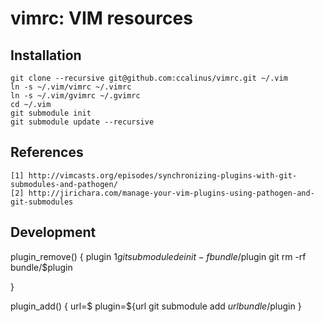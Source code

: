 vimrc: VIM resources
=====

Installation
------------

	git clone --recursive git@github.com:ccalinus/vimrc.git ~/.vim
	ln -s ~/.vim/vimrc ~/.vimrc
	ln -s ~/.vim/gvimrc ~/.gvimrc
	cd ~/.vim
	git submodule init
	git submodule update --recursive


References
----------
	[1] http://vimcasts.org/episodes/synchronizing-plugins-with-git-submodules-and-pathogen/
	[2] http://jirichara.com/manage-your-vim-plugins-using-pathogen-and-git-submodules


Development
-----------


plugin_remove()
{
	plugin $1
	git submodule deinit -f bundle/$plugin
	git rm  -rf bundle/$plugin

}

plugin_add()
{
	url=$
	plugin=${url
	git submodule add $url bundle/$plugin
}


